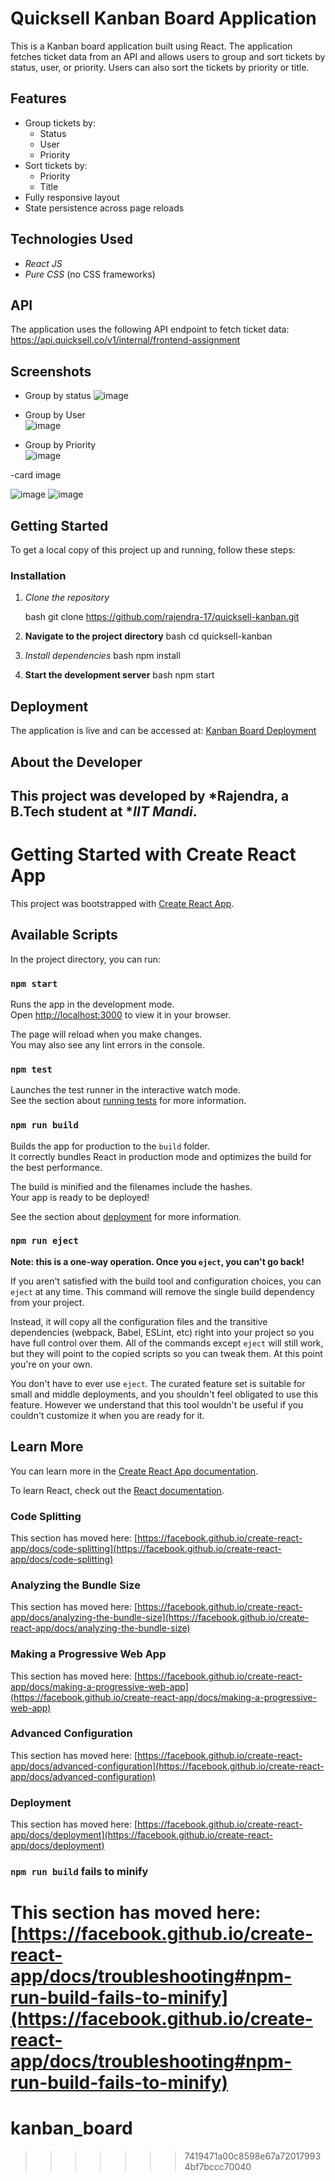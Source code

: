 # Quicksell Kanban Board Application

This is a Kanban board application built using React. The application fetches ticket data from an API and allows users to group and sort tickets by status, user, or priority. Users can also sort the tickets by priority or title.

## Features

- Group tickets by:
  - Status
  - User
  - Priority
- Sort tickets by:
  - Priority
  - Title
- Fully responsive layout
- State persistence across page reloads

## Technologies Used

- *React JS*
- *Pure CSS* (no CSS frameworks)

## API

The application uses the following API endpoint to fetch ticket data:
https://api.quicksell.co/v1/internal/frontend-assignment


## Screenshots
- Group by status
  ![image](https://github.com/user-attachments/assets/6a439c0c-014f-4220-adad-73b9a2d43973)

- Group by User  
![image](https://github.com/user-attachments/assets/5904bcdf-1822-42e9-bb37-ee99d5f298a7)
  
- Group by Priority  
![image](https://github.com/user-attachments/assets/c68d4c6d-a319-4054-952c-9c86eaf01e22)


-card image

![image](https://github.com/user-attachments/assets/24402494-f6a6-4c60-871e-a5b50d57d9b7) 
![image](https://github.com/user-attachments/assets/7d04bebc-4cd8-46d2-9b58-97190169511a)


## Getting Started

To get a local copy of this project up and running, follow these steps:

### Installation

1. *Clone the repository*

   bash
   git clone https://github.com/rajendra-17/quicksell-kanban.git

2. **Navigate to the project directory**
   bash
   cd quicksell-kanban

3. *Install dependencies*
   bash
   npm install

4. **Start the development server**
   bash
   npm start


## Deployment

The application is live and can be accessed at: [Kanban Board Deployment](https://kanbanboard-application.onrender.com)

## About the Developer

This project was developed by *Rajendra, a B.Tech student at **IIT Mandi*.
------------------------------------------------------------------------------------------------------------------------------------------------------------------------------------------------------------------------------------------------------------------------------------------------------------------------

# Getting Started with Create React App

This project was bootstrapped with [Create React App](https://github.com/facebook/create-react-app).

## Available Scripts

In the project directory, you can run:

### `npm start`

Runs the app in the development mode.\
Open [http://localhost:3000](http://localhost:3000) to view it in your browser.

The page will reload when you make changes.\
You may also see any lint errors in the console.

### `npm test`

Launches the test runner in the interactive watch mode.\
See the section about [running tests](https://facebook.github.io/create-react-app/docs/running-tests) for more information.

### `npm run build`

Builds the app for production to the `build` folder.\
It correctly bundles React in production mode and optimizes the build for the best performance.

The build is minified and the filenames include the hashes.\
Your app is ready to be deployed!

See the section about [deployment](https://facebook.github.io/create-react-app/docs/deployment) for more information.

### `npm run eject`

**Note: this is a one-way operation. Once you `eject`, you can't go back!**

If you aren't satisfied with the build tool and configuration choices, you can `eject` at any time. This command will remove the single build dependency from your project.

Instead, it will copy all the configuration files and the transitive dependencies (webpack, Babel, ESLint, etc) right into your project so you have full control over them. All of the commands except `eject` will still work, but they will point to the copied scripts so you can tweak them. At this point you're on your own.

You don't have to ever use `eject`. The curated feature set is suitable for small and middle deployments, and you shouldn't feel obligated to use this feature. However we understand that this tool wouldn't be useful if you couldn't customize it when you are ready for it.

## Learn More

You can learn more in the [Create React App documentation](https://facebook.github.io/create-react-app/docs/getting-started).

To learn React, check out the [React documentation](https://reactjs.org/).

### Code Splitting

This section has moved here: [https://facebook.github.io/create-react-app/docs/code-splitting](https://facebook.github.io/create-react-app/docs/code-splitting)

### Analyzing the Bundle Size

This section has moved here: [https://facebook.github.io/create-react-app/docs/analyzing-the-bundle-size](https://facebook.github.io/create-react-app/docs/analyzing-the-bundle-size)

### Making a Progressive Web App

This section has moved here: [https://facebook.github.io/create-react-app/docs/making-a-progressive-web-app](https://facebook.github.io/create-react-app/docs/making-a-progressive-web-app)

### Advanced Configuration

This section has moved here: [https://facebook.github.io/create-react-app/docs/advanced-configuration](https://facebook.github.io/create-react-app/docs/advanced-configuration)

### Deployment

This section has moved here: [https://facebook.github.io/create-react-app/docs/deployment](https://facebook.github.io/create-react-app/docs/deployment)

### `npm run build` fails to minify

This section has moved here: [https://facebook.github.io/create-react-app/docs/troubleshooting#npm-run-build-fails-to-minify](https://facebook.github.io/create-react-app/docs/troubleshooting#npm-run-build-fails-to-minify)
=======
# kanban_board
>>>>>>> 7419471a00c8598e67a720179934bf7bccc70040


